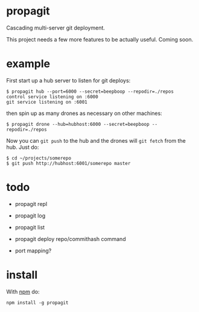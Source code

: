 propagit
========

Cascading multi-server git deployment.

This project needs a few more features to be actually useful. Coming soon.

example
=======

First start up a hub server to listen for git deploys:

    $ propagit hub --port=6000 --secret=beepboop --repodir=./repos
    control service listening on :6000
    git service listening on :6001

then spin up as many drones as necessary on other machines:

    $ propagit drone --hub=hubhost:6000 --secret=beepboop --repodir=./repos

Now you can `git push` to the hub and the drones will `git fetch` from the hub.
Just do:

    $ cd ~/projects/somerepo
    $ git push http://hubhost:6001/somerepo master

todo
====

* propagit repl
    
* propagit log

* propagit list

* propagit deploy repo/commithash command

* port mapping?

install
=======

With [npm](http://npmjs.org) do:

    npm install -g propagit
